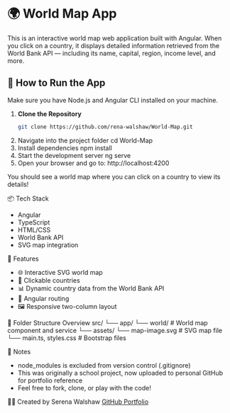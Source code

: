 # 🌍 World Map App

This is an interactive world map web application built with Angular. When you click on a country, it displays detailed information retrieved from the World Bank API — including its name, capital, region, income level, and more.

## 🚀 How to Run the App

Make sure you have Node.js and Angular CLI installed on your machine.

1. **Clone the Repository**
   ```bash
   git clone https://github.com/rena-walshaw/World-Map.git
2. Navigate into the project folder
   cd World-Map
3. Install dependencies
   npm install
4. Start the development server
   ng serve
5. Open your browser and go to:
   http://localhost:4200

You should see a world map where you can click on a country to view its details!

📦 Tech Stack
  - Angular
  - TypeScript
  - HTML/CSS
  - World Bank API
  - SVG map integration

📄 Features
  - 🌐 Interactive SVG world map
  - 🧭 Clickable countries
  - 📊 Dynamic country data from the World Bank API
  - 🧩 Angular routing
  - 🖼️ Responsive two-column layout

📁 Folder Structure Overview
src/
  └── app/
      └── world/            # World map component and service
  └── assets/
      └── map-image.svg     # SVG map file
  └── main.ts, styles.css   # Bootstrap files

🧠 Notes
  - node_modules is excluded from version control (.gitignore)
  - This was originally a school project, now uploaded to personal GitHub for portfolio reference
  - Feel free to fork, clone, or play with the code!

🧑‍💻 Created by
Serena Walshaw
[GitHub Portfolio](https://rena-walshaw.github.io/portfolio)

